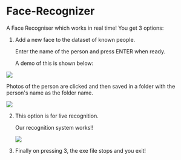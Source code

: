 # Face-Recognizer

A Face Recogniser which works in real time!
You get 3 options:

1) Add a new face to the dataset of known people.
  
    Enter the name of the person and press ENTER when ready.
  
  
    A demo of this is shown below:
  
  
  ![](https://github.com/junior08/Face-Recognizer/blob/master/add_face.gif) 



 
 Photos of the person are clicked and then saved in a folder with the person's name as the folder name.
  
  ![](https://github.com/junior08/Face-Recognizer/blob/master/added_faces.png)
  
  



2)  This option is for live recognition.


    Our recognition system works!!
    
    
    ![](https://github.com/junior08/Face-Recognizer/blob/master/live.gif)
    
    


3) Finally on pressing 3, the exe file stops and you exit!

  
  
  
